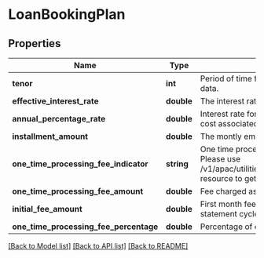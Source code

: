 # LoanBookingPlan

## Properties
Name | Type | Description | Notes
------------ | ------------- | ------------- | -------------
**tenor** | **int** | Period of time for which the Loan is taken. This will be reference data. | 
**effective_interest_rate** | **double** | The interest rate applicable on Loan Amount. | [optional] 
**annual_percentage_rate** | **double** | Interest rate for a whole year. This includes any fees or additional cost associated. | [optional] 
**installment_amount** | **double** | The montly emi for the loan amount taken based on Tenor | [optional] 
**one_time_processing_fee_indicator** | **string** | One time processing fee indicator. This is a reference data field. Please use /v1/apac/utilities/referenceData/{oneTimeProcessingFeeIndicator} resource to get valid value of this field with description. | [optional] 
**one_time_processing_fee_amount** | **double** | Fee charged as part of one time processing. | [optional] 
**initial_fee_amount** | **double** | First month fee/interest charge incurred from booking date to next statement cycle date. | [optional] 
**one_time_processing_fee_percentage** | **double** | Percentage of one time processing fee charged. | [optional] 

[[Back to Model list]](../../README.md#documentation-for-models) [[Back to API list]](../../README.md#documentation-for-api-endpoints) [[Back to README]](../../README.md)

